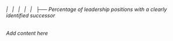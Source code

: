 ###### |   |   |   |   |   ├── Percentage of leadership positions with a clearly identified successor

*Add content here*